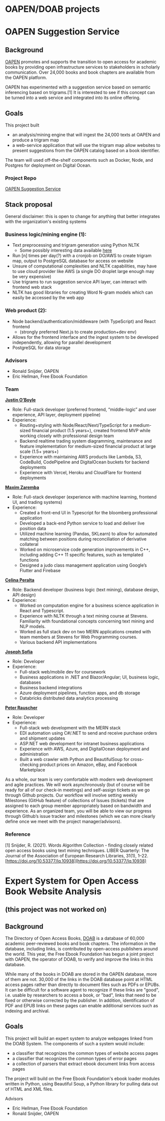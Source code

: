# OAPEN/DOAB projects

 
# OAPEN Suggestion Service

## Background

[OAPEN](https://oapen.org/) promotes and supports the transition to open access for academic books by providing open infrastructure services to stakeholders in scholarly communication. Over 24,000 books and book chapters are available from the OAPEN platform.

OAPEN has experimented with a suggestion service based on semantic inferencing based on trigrams.[1] It is interested to see if this concept can be turned into a web service and integrated into its online offering.

## Goals

This project built

- an analysis/mining engine that will ingest the 24,000 texts at OAPEN and produce a trigram map
- a web-service application that will use the trigram map allow websites to present suggestions from the OAPEN catalog based on a book identifier.

The team will used off-the-shelf components such as Docker, Node, and Postgres for deployment on Digital Ocean.

### Project Repo

[OAPEN Suggestion Service](https://github.com/EbookFoundation/oapen-suggestion-service)

## Stack proposal

General disclaimer: this is open to change for anything that better integrates with the organization's existing systems

### Business logic/mining engine (1):
* Text preprocessing and trigram generation using Python NLTK
    * Some possibly interesting data available [here](https://oapen.org/resources/15635975-metadata)
* Run [n] times per day(?) with a cronjob on DO/AWS to create trigram map, output to PostgreSQL database for access on website
* Unsure of computational complexities and NLTK capabilities, may have to use cloud provider like AWS (a single DO droplet large enough may be very expensive)
* Use trigrams to run suggestion service API layer, can interact with frontend web stack
* NLTK has good libraries for creating Word N-gram models which can easily be accessed by the web app

### Web product (2):
* Node backend/authentication/middleware (with TypeScript) and React frontend
    * (strongly preferred Next.js to create production+dev env)
* Allows for the frontend interface and the ingest system to be developed independently, allowing for parallel development
* PostgreSQL for data storage

### Advisors

- Ronald Snijder, OAPEN
- Eric Hellman, Free Ebook Foundation

### Team

**[Justin O’Boyle](https://github.com/justinoboyle)**
* Role: Full-stack developer (preferred frontend, “middle-logic” and user experience, API layer, deployment pipeline)
* Experience:
    * Routing+styling with Node/React/Next/TypeScript for a medium-sized financial product (1.5 years+), created frontend MVP while working closely with professional design team
    * Backend realtime trading system diagramming, maintenance and feature implementation for medium-sized financial product at large scale (1.5+ years+)
    * Experience with maintaining AWS products like Lambda, S3, CodeBuild, CodePipeline and DigitalOcean buckets for backend deployments
    * Experience with Vercel, Heroku and CloudFlare for frontend deployments


**[Maxim Zaremba](https://github.com/max-zaremba)**
* Role: Full-stack developer (experience with machine learning, frontend UI, and trading systems)
* Experience: 
    * Created a front-end UI in Typescript for the bloomberg professional application
    * Developed a back-end Python service to load and deliver live position data
    * Utilized machine learning (Pandas, SKLearn) to allow for automated matching between positions during reconciliation of derivative collateral
    * Worked on microservice code generation improvements in C++, including adding C++ 11 specific features, such as templated functions
    * Designed a judo class management application using Google’s Flutter and Firebase

**[Celina Peralta](https://github.com/celinanperalta)**
* Role: Backend developer (business logic (text mining), database design, API design)
* Experience:
    * Worked on computation engine for a business science application in React and Typescript.
    * Experience with NLTK through a text mining course at Stevens. Familiarity with foundational concepts concerning text mining and NLP models.
    * Worked as full stack dev on two MERN applications created with team members at Stevens for Web Programming courses.
    * Various backend API implementations


**[Joseph Sofia](https://github.com/j-sofia)**
* Role: Developer
* Experience:
    * Full-stack web/mobile dev for coursework
    * Business applications in .NET and Blazor/Angular; UI, business logic, databases
    * Business backend integrations
    * Azure deployment pipelines, function apps, and db storage
    * Databricks distributed data analytics processing

**[Peter Rauscher](https://github.com/peterrauscher)**
* Role: Developer
* Experience:
    * Full-stack web development with the MERN stack
    * EDI automation using C#/.NET to send and receive purchase orders and shipment updates
    * ASP.NET web development for intranet business applications
    * Experience with AWS, Azure, and DigitalOcean deployment and administration
    * Built a web crawler with Python and BeautifulSoup for cross-checking product prices on Amazon, eBay, and Facebook Marketplace


As a whole, our team is very comfortable with modern web development and agile practices. We will work asynchronously (but of course will be ready for all of our check-in meetings) and self-assign tickets as we go through Github projects. Our workflow will involve setting weekly Milestones (GitHub feature) of collections of Issues (tickets) that are assigned to each group member appropriately based on bandwidth and experience. As an organized team, you will be able to view our progress through Github’s issue tracker and milestones (which we can more clearly define once we meet with the project manager/advisors). 

### Reference

[1] Snijder, R. (2021). Words Algorithm Collection - finding closely related open access books using text mining techniques. LIBER Quarterly: The Journal of the Association of European Research Libraries, 31(1), 1–22. [https://doi.org/10.53377/lq.10938](https://doi.org/10.53377/lq.10938)


# Expert System for Open Access Book Website Analysis

## (this project was not worked on)

## Background

The Directory of Open Access Books, [DOAB](https://doabooks.org/) is a database of 60,000 academic peer-reviewed books and book chapters. The information in the database, including links, is contributed by open-access publishers around the world. This year, the Free Ebook Foundation has begun a joint project with OAPEN, the operator of DOAB, to verify and improve the links in this database.

While many of the books in  DOAB are stored in the OAPEN database, more of them are not. 30,000 of the links in the DOAB database point at HTML access pages rather than directly to document files such as PDFs or EPUBs. It can be difficult for a software agent to recognize if these links are "good", i.e. usable by researchers to access a book, or "bad", links that need to be fixed or otherwise corrected by the publisher. In addition, identification of PDF and EPUB links on these pages can enable additional services such as indexing and archival.

## Goals

This project will build an expert system to analyze webpages linked from the DOAB System. The components of such a system would include:

- a classifier that recognizes the common types of website access pages
- a classifier that recognizes the common types of error pages
- a collection of parsers that extract ebook document links from access pages

The project will build on the Free Ebook Foundation's ebook loader modules written in Python, using  Beautiful Soup, a Python library for pulling data out of HTML and XML files.

Advisors

- Eric Hellman, Free Ebook Foundation
- Ronald Snijder, OAPEN

